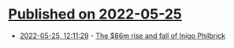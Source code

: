 # [Published on 2022-05-25](index.md)

* [2022-05-25, 12:11:29](https://news.ycombinator.com/item?id=31503375) - [The $86m rise and fall of Inigo Philbrick](https://www.theguardian.com/artanddesign/2022/may/25/inigo-philbrick-jailed-art-fraud)
